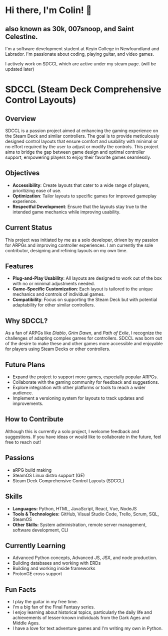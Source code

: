 # Hi there, I'm Colin! 👋
## also known as 30k, 007snoop, and Saint Celestine. 
I'm a software development student at Keyin College in Newfoundland and Labrador. I'm passionate about coding, playing guitar, and video games. 

I actively work on SDCCL which are active under my steam page.
(will be updated later)

# SDCCL (Steam Deck Comprehensive Control Layouts)

## Overview
SDCCL is a passion project aimed at enhancing the gaming experience on the Steam Deck and similar controllers. The goal is to provide meticulously designed control layouts that ensure comfort and usability with minimal or no effort required by the user to adjust or modify the controls. This project aims to bridge the gap between game design and optimal controller support, empowering players to enjoy their favorite games seamlessly.

## Objectives
- **Accessibility**: Create layouts that cater to a wide range of players, prioritizing ease of use.
- **Optimization**: Tailor layouts to specific games for improved gameplay experience.
- **Respectful Development**: Ensure that the layouts stay true to the intended game mechanics while improving usability.

## Current Status
This project was initiated by me as a solo developer, driven by my passion for ARPGs and improving controller experiences. I am currently the sole contributor, designing and refining layouts on my own time.

## Features
- **Plug-and-Play Usability**: All layouts are designed to work out of the box with no or minimal adjustments needed.
- **Game-Specific Customization**: Each layout is tailored to the unique mechanics and controls of individual games.
- **Compatibility**: Focus on supporting the Steam Deck but with potential adaptability for other similar controllers.

## Why SDCCL?
As a fan of ARPGs like *Diablo*, *Grim Dawn*, and *Path of Exile*, I recognize the challenges of adapting complex games for controllers. SDCCL was born out of the desire to make these and other games more accessible and enjoyable for players using Steam Decks or other controllers.

## Future Plans
- Expand the project to support more games, especially popular ARPGs.
- Collaborate with the gaming community for feedback and suggestions.
- Explore integration with other platforms or tools to reach a wider audience.
- Implement a versioning system for layouts to track updates and improvements.

## How to Contribute
Although this is currently a solo project, I welcome feedback and suggestions. If you have ideas or would like to collaborate in the future, feel free to reach out!

## Passions

- aRPG build making
- SteamOS Linux distro support (GE)
- Steam Deck Comprehensive Control Layouts (SDCCL) 

##  Skills

- **Languages:** Python, HTML, JavaScript, React, Vue, NodeJS
- **Tools & Technologies:** GitHub, Visual Studio Code, Trello, Scrum, SQL, SteamOS
- **Other Skills:** System administration, remote server management, software development, CLI

##  Currently Learning

- Advanced Python concepts, Advanced JS, JSX, and node production.
- Building databases and working with ERDs
- Building and working inside frameworks
- ProtonGE cross support

##  Fun Facts

- I play the guitar in my free time.
- I'm a big fan of the Final Fantasy series.
- I enjoy learning about historical topics, particularly the daily life and achievements of lesser-known individuals from the Dark Ages and Middle Ages.
- I have a love for text adventure games and I'm writing my own in Python.

